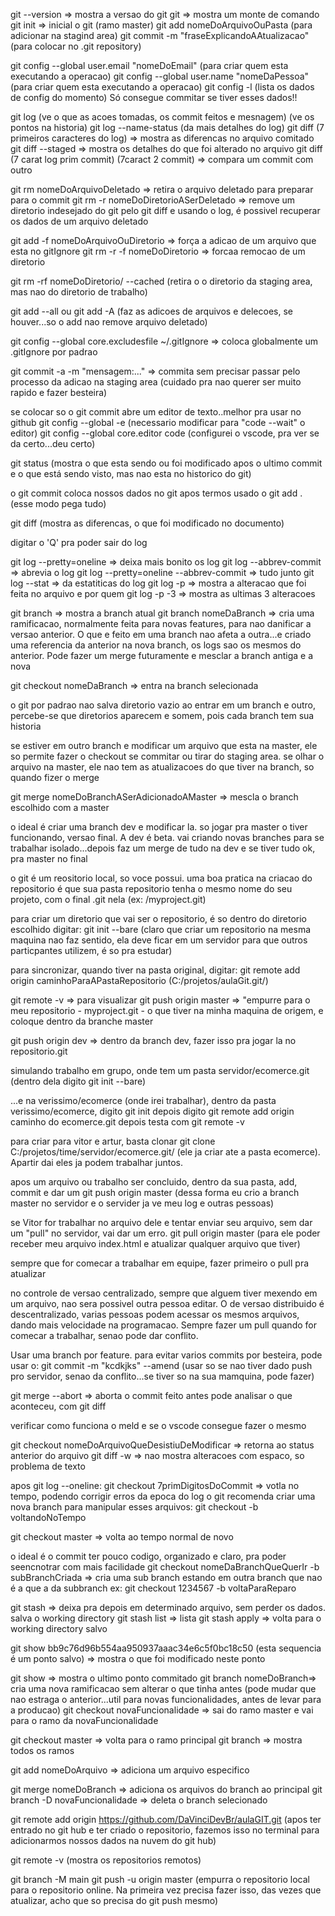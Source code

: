 git --version => mostra a versao do git
git => mostra um monte de comando
git init => inicial o git (ramo master)
git add nomeDoArquivoOuPasta (para adicionar na stagind area)
git commit -m "fraseExplicandoAAtualizacao" (para colocar no .git repository)

git config --global user.email "nomeDoEmail" (para criar quem esta executando a operacao)
git config --global user.name "nomeDaPessoa" (para criar quem esta executando a operacao)
git config -l (lista os dados de config do momento)
Só consegue commitar se tiver esses dados!!

git log (ve o que as acoes tomadas, os commit feitos e mesnagem) (ve os pontos na historia)
git log --name-status (da mais detalhes do log)
git diff (7 primeiros caracteres do log) => mostra as diferencas no arquivo comitado
git diff --staged => mostra os detalhes do que foi alterado no arquivo
git diff (7 carat log prim commit) (7caract 2 commit) => compara um commit com outro

git rm nomeDoArquivoDeletado => retira o arquivo deletado para preparar para o commit
git rm -r nomeDoDiretorioASerDeletado => remove um diretorio indesejado do git
pelo git diff e usando o log, é possivel recuperar os dados de um arquivo deletado

git add -f nomeDoArquivoOuDiretorio => força a adicao de um arquivo que esta no gitIgnore
git rm -r -f nomeDoDiretorio => forcaa remocao de um diretorio

git rm -rf nomeDoDiretorio/ --cached (retira o o diretorio da staging area, mas nao do diretorio de trabalho)

git add --all ou git add -A (faz as  adicoes de arquivos e delecoes, se houver...so o add nao remove arquivo deletado)

git config --global core.excludesfile ~/.gitIgnore => coloca globalmente um .gitIgnore por padrao

git commit -a -m "mensagem:..." => commita sem precisar passar pelo processo da adicao na staging area (cuidado pra nao querer ser muito rapido e fazer besteira)

se colocar so o git commit abre um editor de texto..melhor pra usar no github
git config --global -e (necessario modificar para "code --wait" o editor)
git config --global core.editor code (configurei o vscode, pra ver se da certo...deu certo)

git status (mostra o que esta sendo ou foi modificado apos o ultimo commit e o que está  sendo visto, mas nao esta no historico do git)

o git commit coloca nossos dados no git apos termos usado o git add . (esse modo pega tudo)

git diff (mostra as diferencas, o que foi modificado no documento)

digitar o 'Q' pra poder sair do log

git log --pretty=oneline => deixa mais bonito os log
git log --abbrev-commit => abrevia o log
git log --pretty=oneline --abbrev-commit => tudo junto
git log --stat => da estatiticas do log
git log -p => mostra a alteracao que foi feita no arquivo e por quem
git log -p -3 => mostra as ultimas 3 alteracoes

git branch => mostra a branch atual
git branch nomeDaBranch => cria uma ramificacao, normalmente feita para novas features, para nao danificar a versao anterior. O que e feito em uma branch nao afeta a outra...e criado uma referencia da anterior na nova branch, os logs sao os mesmos do anterior. Pode fazer um merge futuramente e mesclar a branch antiga e a nova

git checkout nomeDaBranch => entra na branch selecionada

o git por padrao nao salva diretorio vazio
ao entrar em um branch e outro,  percebe-se que diretorios aparecem e somem, pois cada branch tem sua historia

se estiver em outro branch e modificar um arquivo que esta na master, ele so permite fazer o checkout se commitar ou tirar do staging area. se olhar o arquivo na master, ele nao tem as atualizacoes do que tiver na branch, so quando fizer o merge

git merge nomeDoBranchASerAdicionadoAMaster => mescla o branch escolhido com a master

o ideal é criar uma branch dev e modificar la. so jogar pra master o tiver funcionando, versao final. A dev é beta.
vai criando novas branches para se trabalhar isolado...depois faz um merge de tudo na dev e se tiver tudo ok, pra master no final

o git é um reositorio local, so voce possui.
uma boa pratica na criacao do repositorio é que sua pasta repositorio tenha o mesmo nome do seu projeto, com o final .git nela (ex: /myproject.git)

para criar um diretorio que vai ser o repositorio, é so dentro do diretorio escolhido digitar:
git init --bare (claro que criar um repositorio na mesma maquina nao faz sentido, ela deve ficar em um servidor para que outros particpantes utilizem, é so pra estudar)

para sincronizar, quando tiver na pasta original, digitar:
git remote add origin caminhoParaAPastaRepositorio (C:/projetos/aulaGit.git/)

git remote -v => para visualizar
git push origin master => "empurre para o meu repositorio - myproject.git - o que tiver na minha maquina de origem, e coloque dentro da branche master

git push origin dev => dentro da branch dev, fazer isso pra jogar la no repositorio.git

simulando trabalho em grupo, onde tem um pasta servidor/ecomerce.git (dentro dela digito git init --bare)

...e na verissimo/ecomerce (onde irei trabalhar), dentro da pasta verissimo/ecomerce, digito git init
depois digito git remote add origin caminho do ecomerce.git
depois testa com git remote -v

para criar para vitor e artur, basta clonar
git clone C:/projetos/time/servidor/ecomerce.git/ (ele ja criar ate a pasta ecomerce). Apartir dai eles ja podem trabalhar juntos.

apos um arquivo ou trabalho ser concluido, dentro da sua pasta, add, commit e dar um git push origin master (dessa forma eu crio a branch master no servidor e o servider ja ve meu log e outras pessoas)

se Vitor for trabalhar no arquivo dele e tentar enviar seu arquivo, sem dar um "pull" no servidor, vai dar um erro.
git pull origin master (para ele poder receber meu arquivo index.html e atualizar qualquer arquivo que tiver)

sempre que for comecar a trabalhar em equipe, fazer primeiro o pull pra atualizar

no controle de versao centralizado, sempre que alguem tiver mexendo em um arquivo, nao sera possivel outra pessoa editar. O de versao distribuido é  descentralizado, varias pessoas podem acessar os mesmos arquivos, dando mais velocidade na programacao. Sempre fazer um pull quando for comecar a trabalhar,  senao pode dar conflito.

Usar   uma branch por feature.
para evitar varios commits por besteira, pode  usar o:
 git commit -m "kcdkjks" --amend (usar so se nao tiver dado push pro servidor, senao da conflito...se tiver so na sua mamquina, pode fazer)

 git merge --abort => aborta o commit feito antes
 pode analisar o que aconteceu, com git diff

 verificar como  funciona o meld e se o vscode  consegue fazer o mesmo

 git checkout nomeDoArquivoQueDesistiuDeModificar => retorna ao status anterior do arquivo
 git diff -w => nao mostra alteracoes com espaco, so problema de texto

 apos git log --oneline:
 git checkout 7primDigitosDoCommit => votla no tempo, podendo corrigir erros da epoca do log
 o git recomenda criar uma nova branch para manipular esses arquivos: git checkout -b voltandoNoTempo

 git checkout master => volta ao tempo normal de novo

o ideal é   o commit ter pouco codigo, organizado e claro, pra poder seencnotrar com mais facilidade
git checkout nomeDaBranchQueQuerIr -b subBranchCriada => cria uma sub branch estando em outra branch que nao é a que a da subbranch
ex: git checkout 1234567 -b voltaParaReparo

git stash => deixa pra depois em determinado arquivo, sem perder os dados. salva o working directory
git stash list => lista
git stash apply => volta para o working directory salvo

git show bb9c76d96b554aa950937aaac34e6c5f0bc18c50 (esta sequencia é um ponto salvo) => mostra o que foi modificado neste ponto

git show => mostra o ultimo ponto commitado
git branch nomeDoBranch=> cria uma nova ramificacao sem alterar o  que tinha antes (pode mudar que nao estraga o anterior...util para novas funcionalidades, antes de levar para a producao)
git checkout novaFuncionalidade => sai do ramo master e vai para o ramo da novaFuncionalidade

git checkout master => volta para o ramo principal
git branch => mostra todos os ramos

git add nomeDoArquivo => adiciona um arquivo especifico

git merge nomeDoBranch => adiciona os arquivos do branch ao principal
git branch -D novaFuncionalidade => deleta o branch selecionado

git remote add origin https://github.com/DaVinciDevBr/aulaGIT.git  (apos ter entrado no git hub e ter criado o repositorio, fazemos isso no terminal para adicionarmos nossos dados na nuvem do git hub)

git remote -v (mostra os repositorios remotos)

git branch -M main
git push -u origin master (empurra o repositorio local para o repositorio online. Na primeira vez precisa fazer isso, das vezes que atualizar, acho que so precisa do git push mesmo)

